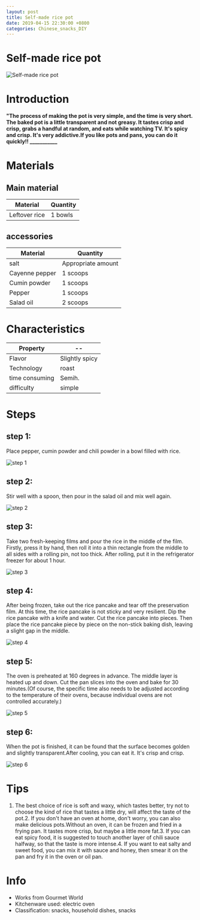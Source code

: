 ```yaml
---
layout: post
title: Self-made rice pot
date: 2019-04-15 22:30:00 +0800
categories: Chinese_snacks_DIY
---
```


# Self-made rice pot

![Self-made rice pot]({{site.baseurl}}/img/432172/432172.jpg)

# Introduction

**"The process of making the pot is very simple, and the time is very short. The baked pot is a little transparent and not greasy. It tastes crisp and crisp, grabs a handful at random, and eats while watching TV. It's spicy and crisp. It's very addictive.If you like pots and pans, you can do it quickly!! ___________**

# Materials


## Main material

Material|Quantity
--|--
Leftover rice|1 bowls

## accessories

Material|Quantity
--|--
salt|Appropriate amount
Cayenne pepper|1 scoops
Cumin powder|1 scoops
Pepper|1 scoops
Salad oil|2 scoops

# Characteristics

Property|--
--|--
Flavor|Slightly spicy
Technology|roast
time consuming|Semih.
difficulty|simple

# Steps

## step 1:

Place pepper, cumin powder and chili powder in a bowl filled with rice.

![step 1]({{site.baseurl}}/img/432172/1.jpg)

## step 2:

Stir well with a spoon, then pour in the salad oil and mix well again.

![step 2]({{site.baseurl}}/img/432172/2.jpg)

## step 3:

Take two fresh-keeping films and pour the rice in the middle of the film. Firstly, press it by hand, then roll it into a thin rectangle from the middle to all sides with a rolling pin, not too thick. After rolling, put it in the refrigerator freezer for about 1 hour.

![step 3]({{site.baseurl}}/img/432172/3.jpg)

## step 4:

After being frozen, take out the rice pancake and tear off the preservation film. At this time, the rice pancake is not sticky and very resilient. Dip the rice pancake with a knife and water. Cut the rice pancake into pieces. Then place the rice pancake piece by piece on the non-stick baking dish, leaving a slight gap in the middle.

![step 4]({{site.baseurl}}/img/432172/4.jpg)

## step 5:

The oven is preheated at 160 degrees in advance. The middle layer is heated up and down. Cut the pan slices into the oven and bake for 30 minutes.(Of course, the specific time also needs to be adjusted according to the temperature of their ovens, because individual ovens are not controlled accurately.)

![step 5]({{site.baseurl}}/img/432172/5.jpg)

## step 6:

When the pot is finished, it can be found that the surface becomes golden and slightly transparent.After cooling, you can eat it. It's crisp and crisp.

![step 6]({{site.baseurl}}/img/432172/6.jpg)

# Tips

1. The best choice of rice is soft and waxy, which tastes better, try not to choose the kind of rice that tastes a little dry, will affect the taste of the pot.2. If you don't have an oven at home, don't worry, you can also make delicious pots.Without an oven, it can be frozen and fried in a frying pan. It tastes more crisp, but maybe a little more fat.3. If you can eat spicy food, it is suggested to touch another layer of chili sauce halfway, so that the taste is more intense.4. If you want to eat salty and sweet food, you can mix it with sauce and honey, then smear it on the pan and fry it in the oven or oil pan.

# Info

- Works from Gourmet World
- Kitchenware used: electric oven
- Classification: snacks, household dishes, snacks